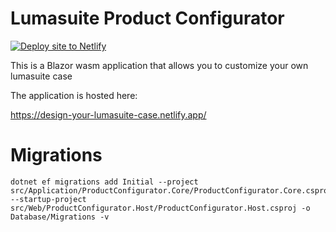 # Lumasuite Product Configurator

[![Deploy site to Netlify](https://github.com/jcl86/product-configurator/actions/workflows/deploy-site-to-netlify.yaml/badge.svg)](https://github.com/jcl86/product-configurator/actions/workflows/deploy-site-to-netlify.yaml)

This is a Blazor wasm application that allows you to customize your own lumasuite case

The application is hosted here:

https://design-your-lumasuite-case.netlify.app/


# Migrations

````
dotnet ef migrations add Initial --project src/Application/ProductConfigurator.Core/ProductConfigurator.Core.csproj --startup-project src/Web/ProductConfigurator.Host/ProductConfigurator.Host.csproj -o Database/Migrations -v
````